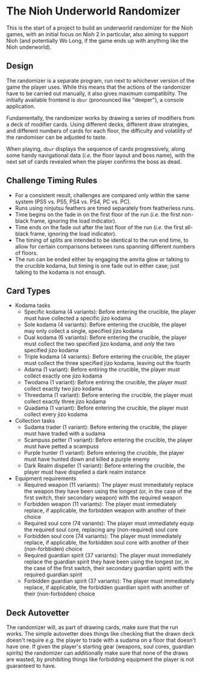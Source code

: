 # The Nioh Underworld Randomizer

This is the start of a project to build an underworld randomizer for the Nioh games, with an initial focus on Nioh 2 in particular, also aiming to support Nioh (and potentially Wo Long, if the game ends up with anything like the Nioh underworld).

## Design

The randomizer is a separate program, run next to whichever version of the game the player uses. While this means that the actions of the randomizer have to be carried out manually, it also gives maximum compatiblity. The initially available frontend is `dbur` (pronounced like "deeper"), a console application.

Fundamentally, the randomizer works by drawing a series of modifiers from a deck of modifier cards. Using different decks, different draw strategies, and different numbers of cards for each floor, the difficulty and volatility of the randomiser can be adjusted to taste.

When playing, `dbur` displays the sequence of cards progressively, along some handy navigational data (_i.e._ the floor layout and boss name), with the next set of cards revealed when the player confirms the boss as dead.

## Challenge Timing Rules

- For a consistent result, challenges are compared only within the same system (PS5 vs. PS5, PS4 vs. PS4, PC vs. PC).
- Runs using ninjutsu feathers are timed separately from featherless runs.
- Time begins on the fade in on the first floor of the run (_i.e._ the first non-black frame, ignoring the load indicator).
- Time ends on the fade out after the last floor of the run (_i.e._ the first all-black frame, ignoring the load indicator).
- The timing of splits are intended to be identical to the run end time, to allow for certain comparisons between runs spanning different numbers of floors.
- The run can be ended either by engaging the amrita glow or talking to the crucible kodama, but timing is one fade out in either case; just talking to the kodama is not enough.

## Card Types

* Kodama tasks
  - Specific kodama (4 variants): Before entering the crucible, the player must have collected a specific jizo kodama
  - Sole kodama (4 variants): Before entering the crucible, the player may only collect a single, specified jizo kodama
  - Dual kodama (6 variants): Before entering the crucible, the player must collect the two specified jizo kodama, and _only_ the two specified jizo kodama
  - Triple kodama (4 variants): Before entering the crucible, the player must collect the three specified jizo kodama, leaving out the fourth
  - Adama (1 variant): Before entiring the crucible, the player must collect exactly one jizo kodama
  - Twodama (1 variant): Before entiring the crucible, the player must collect exactly two jizo kodama
  - Threedama (1 variant): Before entering the crucible, the player must collect exactly three jizo kodama
  - Quadama (1 variant): Before entering the crucible, the player must collect every jizo kodama
* Collection tasks
  - Sudama trader (1 variant): Before entering the crucible, the player must have traded with a sudama
  - Scampuss petter (1 variant): Before entering the crucible, the player must have petted a scampuss
  - Purple hunter (1 variant): Before entering the crucible, the player must have hunted down and killed a purple enemy
  - Dark Realm dispeller (1 variant): Before entering the crucible, the player must have dispelled a dark realm instance
* Equipment requirements
  - Required weapon (11 variants): The player must immediately replace the weapon they have been using the longest (or, in the case of the first switch, their secondary weapon) with the required weapon
  - Forbidden weapon (11 variants): The player must immediately replace, if applicable, the forbidden weapon with another of their choice
  - Required soul core (74 variants): The player must immediately equip the required soul core, replacing any (non-required) soul core
  - Forbidden soul core (74 variants): The player must immediately replace, if applicable, the forbidden soul core with another of their (non-forbbiden) choice
  - Required guardian spirit (37 variants): The player must immediately replace the guardian spirit they have been using the longest (or, in the case of the first switch, their secondary guardian spirit) with the required guardian spirit
  - Forbidden guardian spirit (37 variants): The player must immediately replace, if applicable, the forbidden guardian spirit with another of their (non-forbidden) choice

## Deck Autovetter

The randomizer will, as part of drawing cards, make sure that the run works. The simple autovetter does things like checking that the drawn deck doesn't require _e.g._ the player to trade with a sudama on a floor that doesn't have one. If given the player's starting gear (weapons, soul cores, guardian spirits) the randomizer can additionally make sure that none of the draws are wasted, by prohibiting things like forbidding equipment the player is not guaranteed to have.
